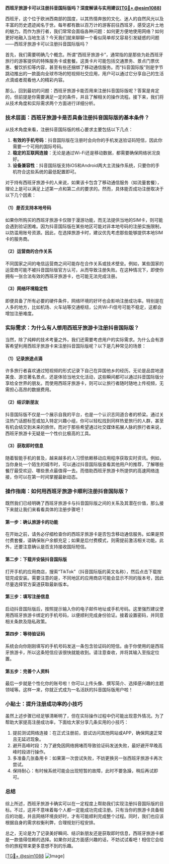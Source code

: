 **西班牙旅游卡可以注册抖音国际版吗？深度解读与实用建议[[TG💪+ @esim1088](https://t.me/s/esim1088)]**

西班牙，这个位于欧洲西南部的国度，以其热情奔放的文化、迷人的自然风光以及丰富的历史遗迹闻名于世。每年都有数以百万计的游客前往西班牙，感受这片土地的魅力。而作为旅行者，我们常常会面临各种问题：如何更方便地使用网络？如何更好地融入当地生活？今天我们就来聊聊一个看似简单却又容易引发疑惑的问题——西班牙旅游卡可以注册抖音国际版吗？

首先，我们需要明确几个概念。所谓“西班牙旅游卡”，通常指的是那些为赴西班牙旅行的游客提供的特殊服务卡或套餐。这类卡片可能包括交通票务、景点门票优惠、餐饮折扣等内容，甚至有些还捆绑了移动通信服务。而“抖音国际版”则是字节跳动推出的一款面向全球市场的短视频社交应用，用户可以通过它分享自己的生活点滴或者观看他人的精彩内容。

那么，回到最初的问题：西班牙旅游卡能否用来注册抖音国际版呢？答案是肯定的，但前提是你需要满足一定的条件，并且了解相关的操作流程。接下来，我们将从技术角度和实际需求两个方面进行详细分析。

### 技术层面：西班牙旅游卡是否具备注册抖音国际版的基本条件？

从技术角度来看，注册抖音国际版的核心要求主要包括以下几点：
1. **有效的手机号码**：抖音国际版在注册时会向你的手机发送验证码短信，因此你需要一个可用的国际号码。
2. **稳定的互联网连接**：无论是通过Wi-Fi还是移动数据，都需要确保网络状况良好。
3. **设备兼容性**：抖音国际版支持iOS和Android两大主流操作系统，只要你的手机符合这些系统的最低配置即可。

对于持有西班牙旅游卡的人来说，如果该卡包含了移动通信服务（如流量套餐），理论上是可以满足上述第一点和第二点的要求的。然而，具体能否成功注册取决于以下几个因素：

#### （1）是否支持本地号码
如果你所购买的西班牙旅游卡仅限于漫游功能，而无法提供当地的SIM卡，则可能会遇到验证困难。因为抖音国际版在某些地区可能对非本地号码的注册实施限制，以防滥用账号资源。因此，在选择旅游卡时，建议优先考虑那些能够提供本地SIM卡的服务商。

#### （2）运营商的合作关系
不同国家之间的电信运营商之间可能存在合作关系或技术壁垒。例如，某些国家的运营商可能不被抖音国际版官方认可，从而导致注册失败。在这种情况下，即使你拥有一张合法有效的西班牙旅游卡，也可能无法完成注册。

#### （3）网络环境稳定性
即便具备了所有必要的硬件条件，网络环境的好坏也会影响注册成功率。特别是在人多的地方，比如机场、火车站等交通枢纽，公共Wi-Fi信号可能不稳定，这都会增加注册难度。

### 实际需求：为什么有人想用西班牙旅游卡注册抖音国际版？

当然，除了纯粹的技术考量之外，我们还需要考虑用户的实际需求。为什么会有游客希望利用西班牙旅游卡来注册抖音国际版呢？以下是几种常见的场景：

#### （1）记录旅途点滴
许多旅行者喜欢通过短视频的形式记录下自己在异国他乡的经历。无论是品尝地道美食、游览著名景点，还是体验当地文化活动，这些瞬间都可以通过抖音国际版分享给全世界的朋友。而使用西班牙旅游卡，则可以让旅行者随时随地上传视频，无需担心高昂的数据费用。

#### （2）结识新朋友
抖音国际版不仅是一个展示自我的平台，也是一个认识志同道合者的桥梁。通过关注热门话题标签或加入特定兴趣小组，你可以轻松找到同样热爱旅行的人群，甚至有机会结交到未来的旅伴。而对于那些希望通过社交媒体拓展人脉的旅行者来说，西班牙旅游卡无疑是一个性价比极高的工具。

#### （3）获取即时信息
随着智能手机的普及，越来越多的人习惯依赖移动应用程序获取实时资讯。例如，当你身处一个陌生的城市时，可以通过抖音国际版查看其他用户的推荐，了解哪些餐厅最受欢迎、哪些景点最值得一去。而借助西班牙旅游卡所提供的高速网络连接，你可以在第一时间掌握最新动态。

### 操作指南：如何用西班牙旅游卡顺利注册抖音国际版？

既然我们已经明确了西班牙旅游卡与抖音国际版之间的关系及其潜在价值，那么接下来就让我们来看看具体的注册步骤吧！

#### 第一步：确认旅游卡的功能
在开始之前，请务必仔细检查你的西班牙旅游卡是否包含移动通信服务。如果是预付费套餐，请确保账户余额充足；如果是后付费模式，则需提前激活相关功能。此外，还要注意确认是否支持接收国际短信。

#### 第二步：下载并安装抖音国际版
打开手机的应用商店，搜索“TikTok”（抖音国际版的英文名称），然后点击下载按钮完成安装。需要注意的是，不同地区的应用商店可能会显示不同的版本号，因此尽量选择官方渠道获取最新版本。

#### 第三步：填写注册信息
启动抖音国际版后，按照提示输入你的电子邮件地址或手机号码。这里强烈建议使用西班牙旅游卡绑定的手机号码，以便顺利完成身份验证。接着设置密码，并同意相关条款及隐私政策。

#### 第四步：等待验证码
系统会向你刚刚填写的手机号码发送一条包含验证码的短信。由于你使用的是西班牙旅游卡，所以这条短信应该很快就能收到。请注意查收，并将其输入至指定位置。

#### 第五步：完善个人资料
最后一步就是个性化你的账号啦！你可以上传头像、撰写简介、选择感兴趣的主题领域等。这样一来，你就正式成为一名活跃的抖音国际版用户啦！

### 小贴士：提升注册成功率的小技巧

虽然上述步骤已经足够清晰明了，但在实际操作过程中仍可能出现意外情况。为了帮助大家提高注册成功率，下面给大家分享几条实用的小技巧：

1. 提前测试网络连接：在正式注册前，尝试访问其他网站或APP，确保网速正常且无延迟现象。
2. 避开高峰时段：为了避免因网络拥堵而导致验证码发送失败，最好避开早晚高峰时段进行操作。
3. 多准备几张备用卡：如果第一次尝试失败，不妨更换另一张西班牙旅游卡再次尝试。
4. 保持耐心：有时候系统可能会出现短暂的故障，此时不要急躁，稍后再试即可。

### 总结

综上所述，西班牙旅游卡确实可以在一定程度上帮助我们实现注册抖音国际版的目标。不过，这并不意味着每个人都一定能成功完成注册。只有当你的旅游卡具备相应的功能，并且网络环境良好时，才有可能顺利完成整个过程。同时，我们也应该根据自身的需求权衡利弊，合理规划行程安排。

总之，无论是为了记录美好瞬间、结识新朋友还是获取即时信息，西班牙旅游卡都是一款值得信赖的选择。如果你对这方面感兴趣的话，不妨试试看吧！相信它会给你的旅程带来更多意想不到的乐趣。

[[TG💪+ @esim1088](https://t.me/s/esim1088) ![Image](https://i.postimg.cc/4NQfJmqS/Snipaste-2025-05-13-00-14-12.png)]